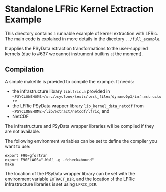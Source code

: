 # Standalone LFRic Kernel Extraction Example

This directory contains a runnable example of kernel extraction
with LFRic. The main code is explained in more details in the
directory ``../full_example``.

It applies the PSyData extraction transformations to the
user-supplied kernels (due to #637 we cannot instrument builtins
at the moment).

## Compilation
A simple makefile is provided to compile the example. It needs:
- the infrastructure library ``liblfric.a`` provided in
  ``<PSYCLONEHOME>/src/psyclone/tests/test_files/dynamo0p3/infrastructure``
- the LFRic PSyData wrapper library ``lib_kernel_data_netcdf`` from
  ``<PSYCLONEHOME>/lib/extract/netcdf/lfric``, and
- NetCDF

The infrastructure and PSyData wrapper libraries will be compiled
if they are not available.

The following environment variables can be set to define the compiler
you want to use:
```shell
export F90=gfortran
export F90FLAGS="-Wall -g -fcheck=bound"
make
```

The location of the PSyData wrapper library can be set with
the environment variable ``EXTRACT_DIR``, and the location
of the LFRic infrastructure libraries is set using
``LFRIC_DIR``.

